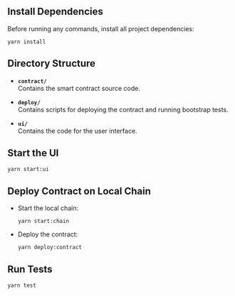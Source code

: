 ## Install Dependencies

Before running any commands, install all project dependencies:

```
yarn install
```

## Directory Structure

- **`contract/`**  
  Contains the smart contract source code.

- **`deploy/`**  
  Contains scripts for deploying the contract and running bootstrap tests.

- **`ui/`**  
  Contains the code for the user interface.

## Start the UI

```
yarn start:ui
```

## Deploy Contract on Local Chain

- Start the local chain:

  ```
  yarn start:chain
  ```

- Deploy the contract:

  ```
  yarn deploy:contract
  ```

## Run Tests

```
yarn test
```
